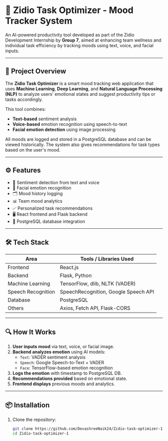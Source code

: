 # 🧠 Zidio Task Optimizer - Mood Tracker System

An AI-powered productivity tool developed as part of the Zidio Development Internship by **Group 7**, aimed at enhancing team wellness and individual task efficiency by tracking moods using text, voice, and facial inputs.

---

## 📌 Project Overview

The **Zidio Task Optimizer** is a smart mood tracking web application that uses **Machine Learning**, **Deep Learning**, and **Natural Language Processing (NLP)** to analyze users’ emotional states and suggest productivity tips or tasks accordingly.

This tool combines:
- **Text-based** sentiment analysis
- **Voice-based** emotion recognition using speech-to-text
- **Facial emotion detection** using image processing

All moods are logged and stored in a PostgreSQL database and can be viewed historically. The system also gives recommendations for task types based on the user's mood.

---

## ⚙️ Features

- 🧠 Sentiment detection from text and voice
- 📸 Facial emotion recognition
- 🗂️ Mood history logging
- 📊 Team mood analytics
- ✅ Personalized task recommendations
- 🖥️ React frontend and Flask backend
- 💾 PostgreSQL database integration

---

## 🛠️ Tech Stack

| Area                | Tools / Libraries Used                              |
|---------------------|-----------------------------------------------------|
| Frontend            | React.js                                            |
| Backend             | Flask, Python                                       |
| Machine Learning    | TensorFlow, dlib, NLTK (VADER)                      |
| Speech Recognition  | SpeechRecognition, Google Speech API               |
| Database            | PostgreSQL                                          |
| Others              | Axios, Fetch API, Flask-CORS                        |

---

## 🔍 How It Works

1. **User inputs mood** via text, voice, or facial image.
2. **Backend analyzes emotion** using AI models:
   - `Text`: VADER sentiment analysis
   - `Speech`: Google Speech-to-Text + VADER
   - `Face`: TensorFlow-based emotion recognition
3. **Logs the emotion** with timestamp to PostgreSQL DB.
4. **Recommendations provided** based on emotional state.
5. **Frontend displays** previous moods and analytics.

---

## 📦 Installation

1. Clone the repository:
   ```bash
   git clone https://github.com/DevashreeNaik24/Zidio-task-optimizer-1.git
   cd Zidio-task-optimizer-1
